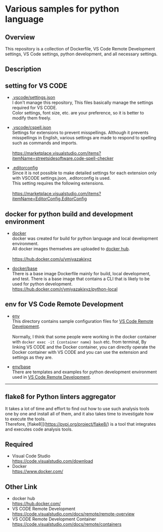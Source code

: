 # Various samples for python language

## Overview

This repository is a collection of Dockerfile, VS Code Remote Development settings, VS Code settings, python development, and all necessary settings.

## Description

## setting for VS CODE

- [.vscode/settings.json](https://github.com/y-miyazaki/config/blob/master/.vscode/settings.json)  
  I don't manage this repository, This files basically manage the settings required for VS CODE.  
  Color settings, font size, etc. are your preference, so it is better to modify them freely.

- [.vscode/cspell.json](https://github.com/y-miyazaki/config/blob/master/.vscode/cspell.json)  
  Settings for extensions to prevent misspellings. Although it prevents misspellings in English, various settings are made to respond to spelling such as commands and imports.
  \
  \
  https://marketplace.visualstudio.com/items?itemName=streetsidesoftware.code-spell-checker

- [.editorconfig](https://github.com/y-miyazaki/config/blob/master/.editorconfig)  
  Since it is not possible to make detailed settings for each extension only with VSCODE settings.json, .editorconfig is used.  
  This setting requires the following extensions.
  \
  \
  https://marketplace.visualstudio.com/items?itemName=EditorConfig.EditorConfig

## docker for python build and development environment

- [docker](docker)  
  docker was created for build for python language and local development environment.  
  All docker images themselves are uploaded to [docker hub](https://hub.docker.com/).
  \
  \
  https://hub.docker.com/u/ymiyazakixyz

- [docker/base](docker/base)  
  There is a base image Dockerfile mainly for build, local development, and test.
  There is a base image that contains a CLI that is likely to be used for python development.
  \
  https://hub.docker.com/r/ymiyazakixyz/python-local

<!-- - [docker/build](docker/build)
  This is a sample for build. Some people may need to modify the Dockerfile.

- [docker/local](docker/local)
  This is a sample for local. Some people may need to modify the Dockerfile.

- [docker/test](docker/test)
  This is a sample for test. Some people may need to modify the Dockerfile. -->

## env for VS Code Remote Development

- [env](env)  
  This directory contains sample configuration files for [VS Code Remote Development](https://code.visualstudio.com/docs/remote/remote-overview).  
  \
  Normally, I think that some people were working in the docker container with `docker exec -it {container name} bash` etc. from terminal, By linking VS CODE and the Docker container, you can directly operate the Docker container with VS CODE and you can use the extension and settings as they are.

- [env/base](env/base)  
  There are templates and examples for python development environment used in [VS Code Remote Development](https://code.visualstudio.com/docs/remote/remote-overview).

---

## flake8 for Python linters aggregator

It takes a lot of time and effort to find out how to use such analysis tools one by one and install all of them, and it also takes time to investigate how to execute the tools.  
Therefore, [flake8]](https://pypi.org/project/flake8/) is a tool that integrates and executes code analysis tools.

## Required

- Visual Code Studio  
  https://code.visualstudio.com/download
- Docker  
  https://www.docker.com/

## Other Link

- docker hub  
  https://hub.docker.com/
- VS CODE Remote Development  
  https://code.visualstudio.com/docs/remote/remote-overview
- VS CODE Remote Development Container  
  https://code.visualstudio.com/docs/remote/containers

